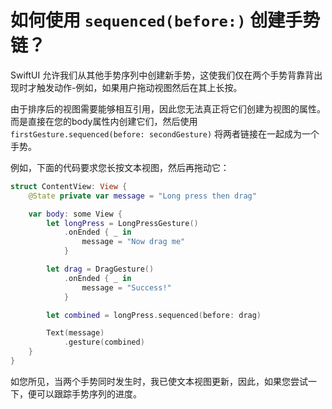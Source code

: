 如何使用 `sequenced(before:)` 创建手势链？
===

SwiftUI 允许我们从其他手势序列中创建新手势，这使我们仅在两个手势背靠背出现时才触发动作-例如，如果用户拖动视图然后在其上长按。

由于排序后的视图需要能够相互引用，因此您无法真正将它们创建为视图的属性。 而是直接在您的body属性内创建它们，然后使用 `firstGesture.sequenced(before: secondGesture)` 将两者链接在一起成为一个手势。

例如，下面的代码要求您长按文本视图，然后再拖动它：

```swift
struct ContentView: View {
    @State private var message = "Long press then drag"

    var body: some View {
        let longPress = LongPressGesture()
            .onEnded { _ in
                message = "Now drag me"
            }

        let drag = DragGesture()
            .onEnded { _ in
                message = "Success!"
            }

        let combined = longPress.sequenced(before: drag)

        Text(message)
            .gesture(combined)
    }
}
```

如您所见，当两个手势同时发生时，我已使文本视图更新，因此，如果您尝试一下，便可以跟踪手势序列的进度。